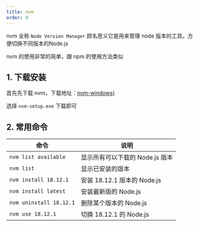 ```yaml
---
title: nvm
order: 8
---
```


nvm 全称 `Node Version Manager` 顾名思义它是用来管理 node 版本的工具，方便切换不同版本的Node.js

nvm 的使用非常的简单，跟 npm 的使用方法类似

## 1. 下载安装

首先先下载 nvm，下载地址：[nvm-windows)](https://github.com/coreybutler/nvm-windows/releases)

选择 `nvm-setup.exe` 下载即可

## 2. 常用命令

| 命令                    | 说明                            |
| ----------------------- | ------------------------------- |
| `nvm list available`    | 显示所有可以下载的 Node.js 版本 |
| `nvm list`              | 显示已安装的版本                |
| `nvm install 18.12.1`   | 安装 18.12.1 版本的 Node.js     |
| `nvm install latest`    | 安装最新版的 Node.js            |
| `nvm uninstall 18.12.1` | 删除某个版本的 Node.js          |
| `nvm use 18.12.1`       | 切换 18.12.1 的 Node.js         |
